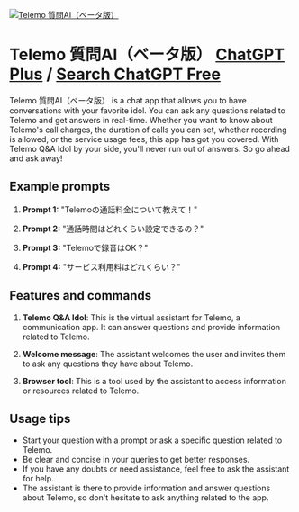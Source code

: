 
[![Telemo 質問AI（ベータ版）](https://files.oaiusercontent.com/file-kwqaUGQ7LX4AKZmZHFg1KuL5?se=2123-10-17T09%3A59%3A35Z&sp=r&sv=2021-08-06&sr=b&rscc=max-age%3D31536000%2C%20immutable&rscd=attachment%3B%20filename%3Dtelemo_girl_idol.png&sig=TgRr0j6Er5vSTcvDUeCAHlp2efXlV84MBv3Q/ECh9fQ%3D)](https://chat.openai.com/g/g-wUYcPqbby-telemo-zhi-wen-ai-betaban)

# Telemo 質問AI（ベータ版） [ChatGPT Plus](https://chat.openai.com/g/g-wUYcPqbby-telemo-zhi-wen-ai-betaban) / [Search ChatGPT Free](https://gptcall.net/index.html#/?search=Telemo%20%E8%B3%AA%E5%95%8FAI%EF%BC%88%E3%83%99%E3%83%BC%E3%82%BF%E7%89%88%EF%BC%89)

Telemo 質問AI（ベータ版） is a chat app that allows you to have conversations with your favorite idol. You can ask any questions related to Telemo and get answers in real-time. Whether you want to know about Telemo's call charges, the duration of calls you can set, whether recording is allowed, or the service usage fees, this app has got you covered. With Telemo Q&A Idol by your side, you'll never run out of answers. So go ahead and ask away!

## Example prompts

1. **Prompt 1:** "Telemoの通話料金について教えて！"

2. **Prompt 2:** "通話時間はどれくらい設定できるの？"

3. **Prompt 3:** "Telemoで録音はOK？"

4. **Prompt 4:** "サービス利用料はどれくらい？"

## Features and commands

1. **Telemo Q&A Idol**: This is the virtual assistant for Telemo, a communication app. It can answer questions and provide information related to Telemo.

2. **Welcome message**: The assistant welcomes the user and invites them to ask any questions they have about Telemo.

3. **Browser tool**: This is a tool used by the assistant to access information or resources related to Telemo.

## Usage tips

- Start your question with a prompt or ask a specific question related to Telemo.
- Be clear and concise in your queries to get better responses.
- If you have any doubts or need assistance, feel free to ask the assistant for help.
- The assistant is there to provide information and answer questions about Telemo, so don't hesitate to ask anything related to the app.



